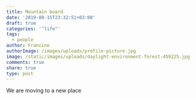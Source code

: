```yaml
---
title: Mountain board
date: '2019-08-15T23:32:51+03:00'
draft: true
categories: '"life"'
tags:
  - people
author: Francine
authorImage: /images/uploads/profile-picture.jpg
image: /static/images/uploads/daylight-environment-forest-459225.jpg
comments: true
share: true
type: post
---
```

We are moving to a new place

